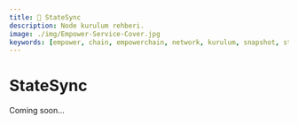 ```yaml
---
title: 🔄 StateSync
description: Node kurulum rehberi.
image: ./img/Empower-Service-Cover.jpg
keywords: [empower, chain, empowerchain, network, kurulum, snapshot, statesync, güncelleme]
---
```


# StateSync

Coming soon...